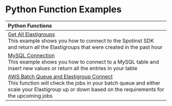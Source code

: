 # Python Function Examples

|Python Functions| 
|:--------------------------- |
|[Get All Elastigroups](./python-spotinst-sdk-getGroups) </br> This example shows you how to connect to the Spotinst SDK and return all the Elastigroups that were created in the past hour|
|[MySQL Connection](./python-mysql-connection) </br> This example shows you how to connect to a MySQL table and insert new values or return all the entries in your table|
|[AWS Batch Queue and Elastigroup Connect](./python-aws-batch) </br> This function will check the jobs in your batch queue and either scale your Elastigroup up or down based on the requirements for the upcoming jobs| python |